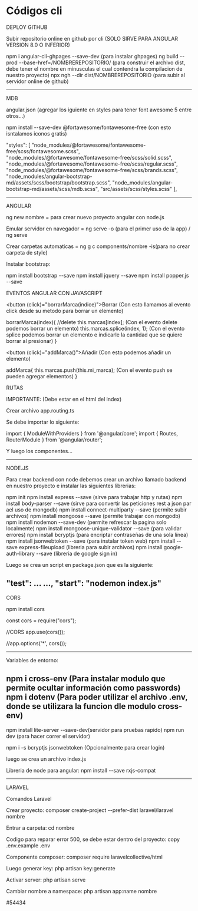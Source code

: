 # Códigos cli

DEPLOY GITHUB

Subir repositorio online en github por cli (SOLO SIRVE PARA ANGULAR VERSION 8.0 O INFERIOR)

npm i angular-cli-ghpages --save-dev (para instalar ghpages)
ng build --prod --base-href=/NOMBREREPOSITORIO/ (para construir el archivo dist, debe tener el nombre en minusculas el cual contendra la compilacion de nuestro proyecto)
npx ngh --dir dist/NOMBREREPOSITORIO (para subir al servidor online de github)

----------------------------------------------------------------------------------------------------------------------------------
MDB 

angular.json (agregar los iguiente en styles para tener font awesome 5 entre otros...)

npm install --save-dev @fortawesome/fontawesome-free (con esto isntalamos iconos gratis)

"styles": [
              "node_modules/@fortawesome/fontawesome-free/scss/fontawesome.scss",
              "node_modules/@fortawesome/fontawesome-free/scss/solid.scss",
              "node_modules/@fortawesome/fontawesome-free/scss/regular.scss",
              "node_modules/@fortawesome/fontawesome-free/scss/brands.scss",
              "node_modules/angular-bootstrap-md/assets/scss/bootstrap/bootstrap.scss",
              "node_modules/angular-bootstrap-md/assets/scss/mdb.scss",
              "src/assets/scss/styles.scss"
            ],

-----------------------------------------------------------------------------------------------------------------------------------
ANGULAR

ng new nombre = para crear nuevo proyecto angular con node.js

Emular servidor en navegador = ng serve -o (para el primer uso de la app) / ng serve



Crear carpetas automaticas = ng g c components/nombre
							-is(para no crear carpeta de style)

Instalar bootstrap:

npm install bootstrap --save
npm install jquery --save
npm install popper.js --save

EVENTOS ANGULAR CON JAVASCRIPT

<button (click)="borrarMarca(indice)">Borrar</button> (Con esto llamamos al evento click desde su metodo para borrar un elemento)

borrarMarca(index){
	//delete this.marcas[index]; (Con el evento delete podemos borrar un elemento)
	this.marcas.splice(index, 1); (Con el evento splice podemos borrar un elemento e indicarle la cantidad que se quiere borrar al presionar)
}

<button (click)="addMarca()">Añadir</button> (Con esto podemos añadir un elemento)

addMarca{
	this.marcas.push(this.mi_marca); (Con el evento push se pueden agregar elementos)
}

RUTAS

IMPORTANTE: <base href="/"> (Debe estar en el html del index)

Crear archivo app.routing.ts

Se debe importar lo siguiente:

import { ModuleWithProviders } from '@angular/core';
import { Routes, RouterModule } from '@angular/router';

Y luego los componentes...

---------------------------------------------------------------------------------------------------------------------------

NODE.JS

Para crear backend con node debemos crear un archivo llamado backend en nuestro proyecto e instalar las siguientes librerias:

npm init
npm install express --save (sirve para trabajar http y rutas)
npm install body-parser --save (sirve para convertir las peticiones rest a json par ael uso de mongodb)
npm install connect-multiparty --save (permite subir archivos)
npm install mongoose --save (permite trabajar con mongodb)
npm install nodemon --save-dev (permite refrescar la pagina solo localmente)
npm install mongoose-unique-validator --save (para validar errores)
npm install bcryptjs (para encriptar contraseñas de una sola línea)
npm install jsonwebtoken --save (para instalar token web)
npm install --save express-fileupload (libreria para subir archivos)
npm install google-auth-library --save (libreria de google sign in)

Luego se crea un script en package.json que es la siguiente:

"test": ... ...,
"start": "nodemon index.js"
---------------------------------------------------------------------------------------------------------------------------
CORS

npm install cors

const cors = require("cors");

//CORS
app.use(cors());

//app.options('*', cors());

---------------------------------------------------------------------------------------------------------------------------


Variables de entorno:

npm i cross-env (Para instalar modulo que permite ocultar información como passwords)
npm i dotenv (Para poder utilizar el archivo .env, donde se utilizara la funcion dle modulo cross-env)
-----------------------------------------------------------------------------------------------------------------------------

npm install lite-server --save-dev(servidor para pruebas rapido)
npm run dev (para hacer correr el servidor)

npm i -s bcryptjs jsonwebtoken (Opcionalmente para crear login)

luego se crea un archivo index.js

Libreria de node para angular: npm install --save rxjs-compat 

----------------------------------------------------------------------------------------------------------------------------------
LARAVEL

Comandos Laravel

Crear proyecto: composer create-project --prefer-dist laravel/laravel nombre

Entrar a carpeta: cd nombre

Codigo para reparar error 500, se debe estar dentro del proyecto: copy .env.example .env

Componente composer: composer require laravelcollective/html

Luego generar key: php artisan key:generate

Activar server: php artisan serve

Cambiar nombre a namespace: php artisan app:name nombre

#54434

